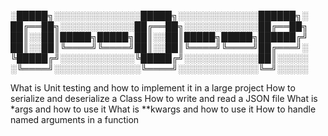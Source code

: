
░█████╗░░░░░░░░░░░░░░█████╗░░░░░░░░░░░░░██████╗░
██╔══██╗░░░░░░░░░░░░██╔══██╗░░░░░░░░░░░░██╔══██╗
██║░░██║█████╗█████╗██║░░██║█████╗█████╗██████╔╝
██║░░██║╚════╝╚════╝██║░░██║╚════╝╚════╝██╔═══╝░
╚█████╔╝░░░░░░░░░░░░╚█████╔╝░░░░░░░░░░░░██║░░░░░
░╚════╝░░░░░░░░░░░░░░╚════╝░░░░░░░░░░░░░╚═╝░░░░░


What is Unit testing and how to implement it in a large project
How to serialize and deserialize a Class
How to write and read a JSON file
What is *args and how to use it
What is **kwargs and how to use it
How to handle named arguments in a function
